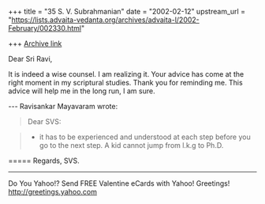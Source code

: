 +++
title = "35 S. V. Subrahmanian"
date = "2002-02-12"
upstream_url = "https://lists.advaita-vedanta.org/archives/advaita-l/2002-February/002330.html"

+++
[Archive link](https://lists.advaita-vedanta.org/archives/advaita-l/2002-February/002330.html)

Dear Sri Ravi,

It is indeed a wise counsel.  I am realizing it.  Your advice has come at the
right moment in my scriptural studies.  Thank you for reminding me.  This
advice will help me in the long run, I am sure.

--- Ravisankar Mayavaram <miinalochanii at YAHOO.COM> wrote:
> Dear SVS:

> - it has to be experienced and understood at each step before you go to the
> next step. A kid cannot jump from l.k.g to Ph.D.



=====
Regards,
SVS.

__________________________________________________
Do You Yahoo!?
Send FREE Valentine eCards with Yahoo! Greetings!
http://greetings.yahoo.com

